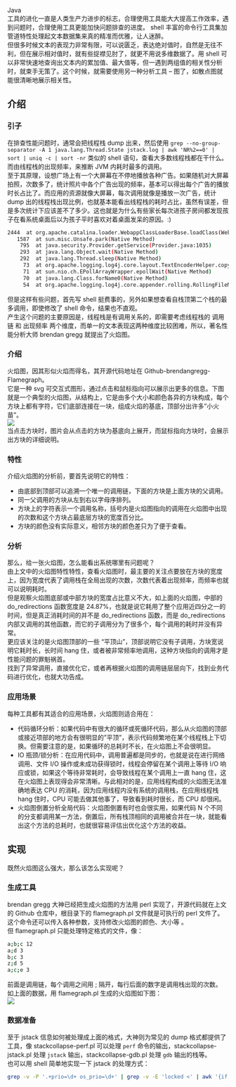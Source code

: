 Java<br />工具的进化一直是人类生产力进步的标志，合理使用工具能大大提高工作效率，遇到问题时，合理使用工具更能加快问题排查的进度。 shell 丰富的命令行工具集加管道特性处理起文本数据集来真的精准而优雅，让人迷醉。<br />但很多时候文本的表现力非常有限，可以说匮乏，表达绝对值时，自然是无往不利，但在展示相对值时，就有些捉襟见肘了，就更不用说多维数据了。用 shell 可以非常快速地查询出文本内的累加值、最大值等，但一遇到两组值的相关性分析时，就束手无策了。这个时候，就需要使用另一种分析工具 – 图了，如散点图就能很清晰地展示相关性。
<a name="o2XKP"></a>
## 介绍
<a name="FwONX"></a>
### 引子
在排查性能问题时，通常会把线程栈 dump 出来，然后使用 `grep --no-group-separator -A 1 java.lang.Thread.State jstack.log | awk 'NR%2==0' | sort | uniq -c | sort -nr` 类似的 shell 语句，查看大多数线程栈都在干什么。而由线程栈的出现频率，来推断 JVM 内耗时最多的调用。<br />至于其原理，设想广场上有一个大屏幕在不停地播放各种广告。如果随机对大屏幕拍照，次数多了，统计照片中各个广告出现的频率，基本可以得出每个广告的播放时长占比了。而应用的资源就像大屏幕，每次调用就像是播放一次广告，统计 dump 出的线程栈出现比例，也就基本能看出线程栈的耗时占比，虽然有误差，但是多次统计下应该差不了多少。这也就是为什么有些家长每次进孩子房间都发现孩子在看系统桌面后以为孩子平时喜欢对着桌面发呆的原因。:)
```bash
2444  at org.apache.catalina.loader.WebappClassLoaderBase.loadClass(WebappClassLoaderBase.java:1200)
   1587  at sun.misc.Unsafe.park(Native Method)
    795  at java.security.Provider.getService(Provider.java:1035)
    293  at java.lang.Object.wait(Native Method)
    292  at java.lang.Thread.sleep(Native Method)
     73  at org.apache.logging.log4j.core.layout.TextEncoderHelper.copyDataToDestination(TextEncoderHelper.java:61)
     71  at sun.nio.ch.EPollArrayWrapper.epollWait(Native Method)
     70  at java.lang.Class.forName0(Native Method)
     54  at org.apache.logging.log4j.core.appender.rolling.RollingFileManager.checkRollover(RollingFileManager.java:217)
```
但是这样有些问题，首先写 shell 挺费事的，另外如果想查看自栈顶第二个栈的最多调用，即使修改了 shell 命令，结果也不直观。<br />产生这个问题的主要原因是，线程栈是有调用关系的，即需要考虑线程栈的 调用链 和 出现频率 两个维度，而单一的文本表现这两种维度比较困难，所以，著名性能分析大师 brendan gregg 就提出了火焰图。
<a name="Xheiq"></a>
### 介绍
火焰图，因其形似火焰而得名，其开源代码地址在 Github-brendangregg-Flamegraph。<br />它是一种 svg 可交互式图形，通过点击和鼠标指向可以展示出更多的信息。下图就是一个典型的火焰图，从结构上，它是由多个大小和颜色各异的方块构成，每个方块上都有字符，它们底部连接在一块，组成火焰的基底，顶部分出许多”小火苗”。<br />![](https://cdn.nlark.com/yuque/0/2022/webp/396745/1642678838946-859b2748-57c4-4a81-8e6e-78c6b3375e4d.webp#clientId=u246432af-6761-4&from=paste&id=u0c624c41&originHeight=563&originWidth=1080&originalType=url&ratio=1&rotation=0&showTitle=false&status=done&style=none&taskId=u95ec7929-5edd-4dc8-9d7b-8ff50b32bfc&title=)<br />当点击方块时，图片会从点击的方块为基底向上展开，而鼠标指向方块时，会展示出方块的详细说明。
<a name="h1Z6T"></a>
### 特性
介绍火焰图的分析前，要首先说明它的特性：

- 由底部到顶部可以追溯一个唯一的调用链，下面的方块是上面方块的父调用。
- 同一父调用的方块从左到右以字母序排列。
- 方块上的字符表示一个调用名称，括号内是火焰图指向的调用在火焰图中出现的次数和这个方块占最底层方块的宽度百分比。
- 方块的颜色没有实际意义，相邻方块的颜色差只为了便于查看。
<a name="UELxL"></a>
### 分析
那么，给一张火焰图，怎么能看出系统哪里有问题呢？<br />由上文中的火焰图特性特性，查看火焰图时，最主要的关注点要放在方块的宽度上，因为宽度代表了调用栈在全局出现的次数，次数代表着出现频率，而频率也就可以说明耗时。<br />但是观察火焰图底部或中部方块的宽度占比意义不大，如上面的火焰图，中部的 do_redirections 函数宽度是 24.87%，也就是说它耗用了整个应用近四分之一的时间，但是真正消耗时间的并不是 do_redirections 函数，而是 do_redirections 内部又调用的其他函数，而它的子调用分为了很多个，每个调用的耗时并没有异常。<br />更应该关注的是火焰图顶部的一些 “平顶山”，顶部说明它没有子调用，方块宽说明它耗时长，长时间 hang 住，或者被非常频率地调用，这种方块指向的调用才是性能问题的罪魁祸首。<br />找到了异常调用，直接优化它，或者再根据火焰图的调用链层层向下，找到业务代码进行优化，也就大功告成。
<a name="rNJjc"></a>
### 应用场景
每种工具都有其适合的应用场景，火焰图则适合用在：

- 代码循环分析：如果代码中有很大的循环或死循环代码，那么从火焰图的顶部或接近项部的地方会有很明显的”平顶”，表示代码频繁地在某个线程栈上下切换。但需要注意的是，如果循环的总耗时不长，在火焰图上不会很明显。
- IO 瓶颈/锁分析：在应用代码中，调用普遍都是同步的，也就是说在进行网络调用、文件 I/O 操作或未成功获得锁时，线程会停留在某个调用上等待 I/O 响应或锁，如果这个等待非常耗时，会导致线程在某个调用上一直 hang 住，这在火焰图上表现得会非常清晰。与此相对的是，应用线程构成的火焰图无法准确地表达 CPU 的消耗，因为应用线程内没有系统的调用栈，在应用线程栈 hang 住时，CPU 可能去做其他事了，导致看到耗时很长，而 CPU 却很闲。
- 火焰图倒置分析全局代码：火焰图倒置有时也会很实用，如果代码 N 个不同的分支都调用某一方法，倒置后，所有栈顶相同的调用被合并在一块，就能看出这个方法的总耗时，也就很容易评估出优化这个方法的收益。
<a name="EYlJM"></a>
## 实现
既然火焰图这么强大，那么该怎么实现呢？
<a name="kLCBp"></a>
### 生成工具
brendan gregg 大神已经把生成火焰图的方法用 perl 实现了，开源代码就在上文的 Github 仓库中，根目录下的 flamegraph.pl 文件就是可执行的 perl 文件了。<br />这个命令还可以传入各种参数，支持修改火焰图的颜色、大小等 。<br />但 flamegraph.pl 只能处理特定格式的文件，像：
```bash
a;b;c 12
a;d 3
b;c 3
z;d 5
a;c;e 3
```
前面是调用链，每个调用之间用 ; 隔开，每行后面的数字是调用栈出现的次数。<br />如上面的数据，用 flamegraph.pl 生成的火焰图如下图：<br />![](https://cdn.nlark.com/yuque/0/2022/webp/396745/1642678838966-6fed7b3e-f8f8-49da-88b7-3dd33dabc957.webp#clientId=u246432af-6761-4&from=paste&id=u7437cd95&originHeight=116&originWidth=1080&originalType=url&ratio=1&rotation=0&showTitle=false&status=done&style=none&taskId=u6f4b1cf2-4af6-4e45-8647-6e4ba783e1b&title=)
<a name="jH4WZ"></a>
### 数据准备
至于 jstack 信息如何被处理成上面的格式，大神则为常见的 dump 格式都提供了工具，像 stackcollapse-perf.pl 可以处理 `perf` 命令的输出，stackcollapse-jstack.pl 处理 `jstack` 输出，stackcollapse-gdb.pl 处理 `gdb` 输出的栈等。<br />也可以用 shell 简单地实现一下 jstack 的处理方式：
```bash
grep -v -P '.+prio=\d+ os_prio=\d+' | grep -v -E 'locked <' | awk '{if ($0==""){print $0}else{printf"%s;",$0}}' | sort | uniq -c | awk '{a=$1;$1="";print $0,a}'
```
